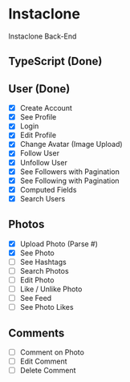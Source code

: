 # Instaclone

Instaclone Back-End

## TypeScript (Done)

## User (Done)

- [x] Create Account
- [x] See Profile
- [x] Login
- [x] Edit Profile
- [x] Change Avatar (Image Upload)
- [x] Follow User
- [x] Unfollow User
- [x] See Followers with Pagination
- [x] See Following with Pagination
- [x] Computed Fields
- [x] Search Users

## Photos

- [x] Upload Photo (Parse #)
- [x] See Photo
- [ ] See Hashtags
- [ ] Search Photos
- [ ] Edit Photo
- [ ] Like / Unlike Photo
- [ ] See Feed
- [ ] See Photo Likes

## Comments

- [ ] Comment on Photo
- [ ] Edit Comment
- [ ] Delete Comment
